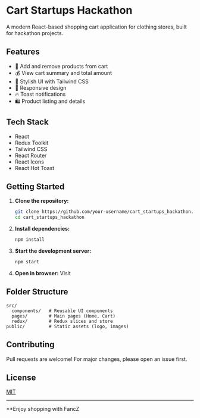 # Cart Startups Hackathon

A modern React-based shopping cart application for clothing stores, built for hackathon projects.

## Features

- 🛒 Add and remove products from cart
- 💰 View cart summary and total amount
- 🎨 Stylish UI with Tailwind CSS
- 🚀 Responsive design
- 🔥 Toast notifications
- 🛍️ Product listing and details

## Tech Stack

- React
- Redux Toolkit
- Tailwind CSS
- React Router
- React Icons
- React Hot Toast

## Getting Started

1. **Clone the repository:**
   ```bash
   git clone https://github.com/your-username/cart_startups_hackathon.git
   cd cart_startups_hackathon
   ```

2. **Install dependencies:**
   ```bash
   npm install
   ```

3. **Start the development server:**
   ```bash
   npm start
   ```

4. **Open in browser:**
   Visit  

## Folder Structure

```
src/
  components/   # Reusable UI components
  pages/        # Main pages (Home, Cart)
  redux/        # Redux slices and store
public/         # Static assets (logo, images)
```

## Contributing

Pull requests are welcome! For major changes, please open an issue first.

## License

[MIT](LICENSE)

---

**Enjoy shopping with FancZ
